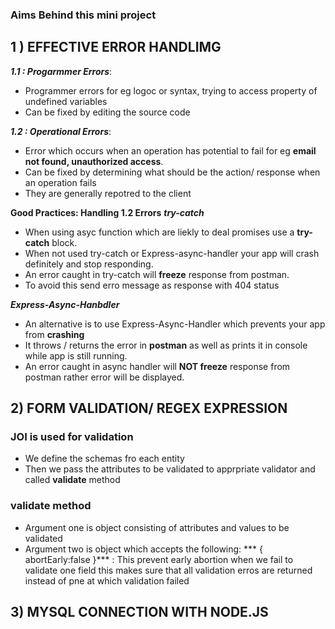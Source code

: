 ### Aims Behind this mini project

## 1 ) EFFECTIVE ERROR HANDLIMG
***1.1 : Progarmmer Errors***: 
- Programmer errors for eg logoc or syntax, trying to access property of undefined variables 
- Can be fixed by editing the source code

***1.2 : Operational Errors***: 
- Error which occurs when an operation has potential to fail for eg **email not found, unauthorized access**.
- Can be fixed by determining what should be the action/ response when an operation fails
- They are generally repotred to the client

**Good Practices: Handling 1.2 Errors**
***try-catch***
- When using asyc function which are liekly to deal promises use a **try-catch** block.
- When not used try-catch or Express-async-handler your app will crash definitely and stop responding.
- An error caught in try-catch will **freeze** response from postman.
- To avoid this send erro message as response with 404 status

***Express-Async-Hanbdler***
- An alternative is to use Express-Async-Handler which prevents your app from **crashing**
- It throws / returns the error in **postman** as well as prints it in console while app is still running.
- An error caught in async handler will **NOT freeze** response from postman rather error will be displayed.

## 2) FORM VALIDATION/ REGEX EXPRESSION
### JOI is used for validation
- We define the schemas fro each entity
- Then we pass the attributes to be validated to apprpriate validator and called **validate** method
### validate method
- Argument one is object consisting of attributes and values to be validated
- Argument two is object which accepts the following:
*** { abortEarly:false }*** : This prevent early abortion when we fail to validate one field
                              this makes sure that all validation erros are returned instead of 
                              pne at which validation failed

## 3) MYSQL CONNECTION WITH NODE.JS